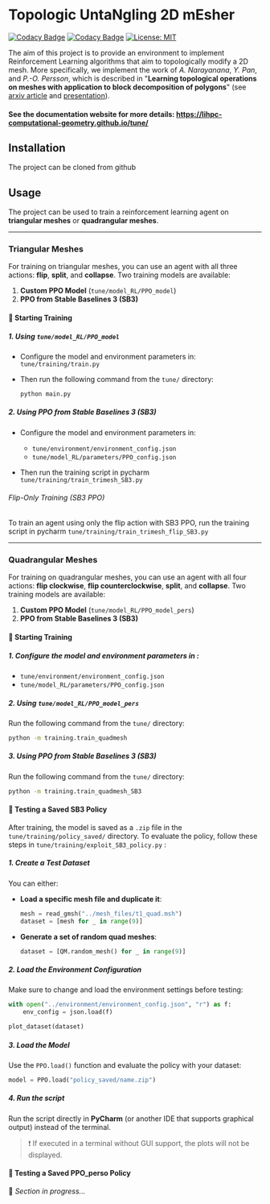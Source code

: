 # Topologic UntaNgling 2D mEsher

[![Codacy Badge](https://app.codacy.com/project/badge/Grade/636e49252a1a4169b4db34b184522372)](https://app.codacy.com/gh/LIHPC-Computational-Geometry/tune/dashboard?utm_source=gh&utm_medium=referral&utm_content=&utm_campaign=Badge_grade)
[![Codacy Badge](https://app.codacy.com/project/badge/Coverage/636e49252a1a4169b4db34b184522372)](https://app.codacy.com/gh/LIHPC-Computational-Geometry/tune/dashboard?utm_source=gh&utm_medium=referral&utm_content=&utm_campaign=Badge_coverage)
[![License: MIT](https://img.shields.io/badge/License-MIT-yellow.svg)](https://opensource.org/licenses/MIT)

The aim of this project is to provide an environment to implement 
Reinforcement Learning algorithms that aim to topologically
modify a 2D mesh. More specifically, we implement the work of 
*A. Narayanana*, *Y. Pan*, and *P.-O. Persson*, which is described 
in "**Learning topological operations on meshes with application to 
block decomposition of polygons**" (see [arxiv article](https://arxiv.org/pdf/2309.06484.pdf)
and [presentation](http://tetrahedronvii.cimne.com/slides/Persson.pdf)).

#### See the documentation website for more details: https://lihpc-computational-geometry.github.io/tune/

## Installation
The project can be cloned from github

## Usage 
The project can be used to train a reinforcement learning agent on **triangular meshes** or **quadrangular meshes**.

---

### Triangular Meshes

For training on triangular meshes, you can use an agent with all three actions: **flip**, **split**, and **collapse**. Two training models are available:

1. **Custom PPO Model** (`tune/model_RL/PPO_model`)
2. **PPO from Stable Baselines 3 (SB3)**

#### 🚀 Starting Training

##### 1. Using `tune/model_RL/PPO_model`

- Configure the model and environment parameters in:  
  `tune/training/train.py`

- Then run the following command from the `tune/` directory:
  ```bash
  python main.py
  ```


##### 2. Using PPO from Stable Baselines 3 (SB3)

- Configure the model and environment parameters in:  
    - `tune/environment/environment_config.json`
    - `tune/model_RL/parameters/PPO_config.json`

- Then run the training script in pycharm `tune/training/train_trimesh_SB3.py`

###### Flip-Only Training (SB3 PPO)

To train an agent using only the flip action with SB3 PPO, run the training script in pycharm `tune/training/train_trimesh_flip_SB3.py`

---

### Quadrangular Meshes

For training on quadrangular meshes, you can use an agent with all four actions: **flip clockwise**, **flip counterclockwise**, **split**, and **collapse**. Two training models are available:

1. **Custom PPO Model** (`tune/model_RL/PPO_model_pers`)
2. **PPO from Stable Baselines 3 (SB3)**

#### 🚀 Starting Training

##### 1. Configure the model and environment parameters in :
  - `tune/environment/environment_config.json`
  - `tune/model_RL/parameters/PPO_config.json`
  
##### 2. Using `tune/model_RL/PPO_model_pers`
Run the following command from the `tune/` directory:
  ```bash
  python -m training.train_quadmesh
  ```

##### 3. Using PPO from Stable Baselines 3 (SB3)
Run the following command from the `tune/` directory:
  ```bash
  python -m training.train_quadmesh_SB3
  ```
#### 🧪 Testing a Saved SB3 Policy

After training, the model is saved as a `.zip` file in the `tune/training/policy_saved/` directory. To evaluate the policy, follow these steps in `tune/training/exploit_SB3_policy.py` :

##### 1. Create a Test Dataset

You can either:

- **Load a specific mesh file and duplicate it**:
  ```python
  mesh = read_gmsh("../mesh_files/t1_quad.msh")
  dataset = [mesh for _ in range(9)]
  ```

- **Generate a set of random quad meshes**:
  ```python
  dataset = [QM.random_mesh() for _ in range(9)]
  ```

##### 2. Load the Environment Configuration

Make sure to change and load the environment settings before testing:

```python
with open("../environment/environment_config.json", "r") as f:
    env_config = json.load(f)

plot_dataset(dataset)
```

##### 3. Load the Model

Use the `PPO.load()` function and evaluate the policy with your dataset:

```python
model = PPO.load("policy_saved/name.zip")
```

##### 4. Run the script

Run the script directly in **PyCharm** (or another IDE that supports graphical output) instead of the terminal.  
> ❗ If executed in a terminal without GUI support, the plots will not be displayed.


#### 🧪 Testing a Saved PPO_perso Policy

🚧 *Section in progress...*
